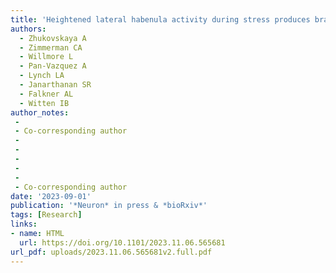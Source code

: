 ```yaml
---
title: 'Heightened lateral habenula activity during stress produces brainwide and behavioral substrates of susceptibility'
authors:
  - Zhukovskaya A
  - Zimmerman CA
  - Willmore L
  - Pan-Vazquez A
  - Lynch LA
  - Janarthanan SR
  - Falkner AL
  - Witten IB
author_notes:
 -
 - Co-corresponding author
 -
 -
 -
 -
 -
 - Co-corresponding author
date: '2023-09-01'
publication: '*Neuron* in press & *bioRxiv*'
tags: [Research]
links:
- name: HTML
  url: https://doi.org/10.1101/2023.11.06.565681
url_pdf: uploads/2023.11.06.565681v2.full.pdf
---
```

